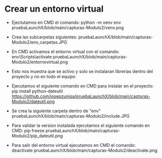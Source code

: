 # Crear un entorno virtual

- Ejectutamos en CMD el comando: python -m venv env
pruebaLaunchX/blob/main/capturas-Modulo2/venv.png

- Crea las subcarpetas siguientes:
pruebaLaunchX/blob/main/capturas-Modulo2/env_carpetas.JPG

- En CMD activamos el entorno virtual con el comando: env\Scripts\activate
pruebaLaunchX/blob/main/capturas-Modulo2/entornovirtual.png

- Esto nos muestra que se activo y solo se instalaran librerias dentro del proyecto y no en todo el equipo

- Ejecutamos el siguiente comando en CMD para instalar en el proyecto: pip install python-dateutil
https://github.com/josepzuniga/pruebaLaunchX/blob/main/capturas-Modulo2/dateutil.png

- Se crea la siguiente carpeta dentro de "env"
pruebaLaunchX/blob/main/capturas-Modulo2/include.JPG

- Para validar la version instalada ejecutamos el siguiente comando en CMD: pip freeze
pruebaLaunchX/blob/main/capturas-Modulo2/pip_dateutil.png

- Para salir del entorno virtual ejecutamos en CMD el comando: deactivate 
pruebaLaunchX/blob/main/capturas-Modulo2/deactivate.png
